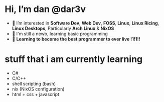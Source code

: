 # Hi, I’m dan @dar3v
- 👀 I’m interested in **Software Dev**, **Web Dev**, **FOSS**, **Linux**, **Linux Ricing**, **Linux Desktops**, Particularly **Arch Linux** & **NixOS**
- 🌱 I'm still a newb, learning basic programming
- 💪 **Learning to become the best programmer to ever live !1!1!!**

# stuff that i am currently learning
- C#
- C/C++
- shell scripting (bash)
- nix (NixOS configuration)
- html + css + javascript
